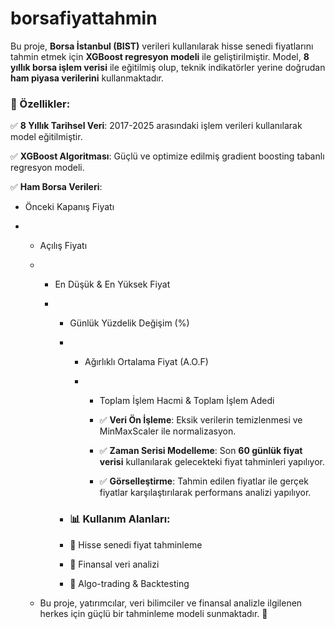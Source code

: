 # borsafiyattahmin 
 

Bu proje, **Borsa İstanbul (BIST)** verileri kullanılarak hisse senedi fiyatlarını tahmin etmek için **XGBoost regresyon modeli** ile geliştirilmiştir. Model, **8 yıllık borsa işlem verisi** ile eğitilmiş olup, teknik indikatörler yerine doğrudan **ham piyasa verilerini** kullanmaktadır.  



### 🚀 Özellikler:  

✅ **8 Yıllık Tarihsel Veri**: 2017-2025 arasındaki işlem verileri kullanılarak model eğitilmiştir.  

✅ **XGBoost Algoritması**: Güçlü ve optimize edilmiş gradient boosting tabanlı regresyon modeli.  

✅ **Ham Borsa Verileri**:  

   - Önceki Kapanış Fiyatı

   -    - Açılış Fiyatı
    
        -    - En Düşük & En Yüksek Fiyat
         
             -    - Günlük Yüzdelik Değişim (%)
              
                  -    - Ağırlıklı Ortalama Fiyat (A.O.F)
                   
                       -    - Toplam İşlem Hacmi & Toplam İşlem Adedi
                        
                            - ✅ **Veri Ön İşleme**: Eksik verilerin temizlenmesi ve MinMaxScaler ile normalizasyon.
                        
                            - ✅ **Zaman Serisi Modelleme**: Son **60 günlük fiyat verisi** kullanılarak gelecekteki fiyat tahminleri yapılıyor.
                        
                            - ✅ **Görselleştirme**: Tahmin edilen fiyatlar ile gerçek fiyatlar karşılaştırılarak performans analizi yapılıyor.
                        
                  -    ### 📊 Kullanım Alanları:
              
                  -    🔹 Hisse senedi fiyat tahminleme
              
                  -    🔹 Finansal veri analizi
              
                  -    🔹 Algo-trading & Backtesting
              
        -    Bu proje, yatırımcılar, veri bilimciler ve finansal analizle ilgilenen herkes için güçlü bir tahminleme modeli sunmaktadır. 🚀
